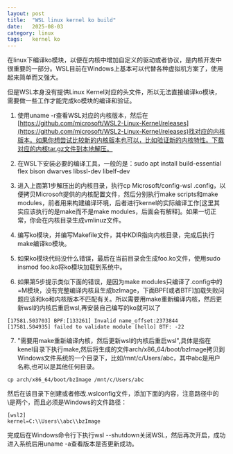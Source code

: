 ```yaml
---
layout: post
title:  "WSL linux kernel ko build"
date:   2025-08-03
category: linux
tags:   kernel ko
---
```


在linux下编译ko模块，以便在内核中增加自定义的驱动或者协议，是内核开发中很重要的一部分。WSL目前在Windows上基本可以代替各种虚拟机方案了，使用起来简单而又强大。

但是WSL本身没有提供Linux Kernel对应的头文件，所以无法直接编译ko模块，需要做一些工作才能完成ko模块的编译和验证。

1. 使用uname -r查看WSL对应的内核版本，然后在[https://github.com/microsoft/WSL2-Linux-Kernel/releases](https://github.com/microsoft/WSL2-Linux-Kernel/releases)找对应的内核版本。如果你想尝试比较新的内核版本也可以，比如验证新的内核特性。下载对应的内核tar.gz文件到本地解压。

2. 在WSL下安装必要的编译工具，一般的是：sudo apt install build-essential flex bison dwarves libssl-dev libelf-dev

3. 进入上面第1步解压出的内核目录，执行cp Microsoft/config-wsl .config，以便拷贝Microsoft提供的内核配置文件，然后分别执行make scripts和make modules，前者用来构建编译环境，后者进行kernel的实际编译工作[这里其实应该执行的是make而不是make modules，后面会有解释]。如果一切正常，你会在内核目录生成vmlinuz文件。

4. 编写ko模块，并编写Makefile文件，其中KDIR指向内核目录，完成后执行make编译ko模块。

5. 如果ko模块代码没什么错误，最后在当前目录会生成foo.ko文件，使用sudo insmod foo.ko将ko模块加载到系统中。

6. 如果第5步提示类似下面的错误，是因为make modules只编译了.config中的=M模块，没有完整编译内核且生成bzImage，下面BPF[或者BTF]加载失败问题应该和ko和内核版本不匹配有关。所以需要用make重新编译内核，然后更新wsl的内核后重启wsl,再安装自己编写的ko就可以了

```shell
[17581.503703] BPF:[133261] Invalid name_offset:2373844
[17581.504935] failed to validate module [hello] BTF: -22
```

7. "需要用make重新编译内核，然后更新wsl的内核后重启wsl",具体是指在kenel目录下执行make,然后将生成的文件arch/x86_64/boot/bzImage拷贝到Windows文件系统的一个目录下，比如/mnt/c/Users/abc，其中abc是用户名称,也可以是其他任何目录。

```shell
cp arch/x86_64/boot/bzImage /mnt/c/Users/abc
```

然后在该目录下创建或者修改.wslconfig文件，添加下面的内容，注意路径中的\是两个，而且必须是Windows的文件路径：

```shell
[wsl2]
kernel=C:\\Users\\abc\\bzImage
```

完成后在Windows命令行下执行wsl --shutdown关闭WSL，然后再次开启，成功进入系统后用uname -a查看版本是否更新成功。
